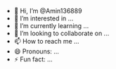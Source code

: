 - 👋 Hi, I’m @Amin136889
- 👀 I’m interested in ...
- 🌱 I’m currently learning ...
- 💞️ I’m looking to collaborate on ...
- 📫 How to reach me ...
- 😄 Pronouns: ...
- ⚡ Fun fact: ...

<!---
Amin136889/Amin136889 is a ✨ special ✨ repository because its `README.md` (this file) appears on your GitHub profile.
You can click the Preview link to take a look at your changes.
--->
